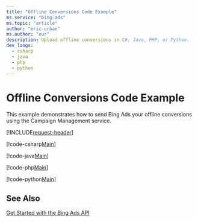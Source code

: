```yaml
---
title: "Offline Conversions Code Example"
ms.service: "bing-ads"
ms.topic: "article"
author: "eric-urban"
ms.author: "eur"
description: Upload offline conversions in C#, Java, PHP, or Python.
dev_langs:
  - csharp
  - java
  - php
  - python
---
```

# Offline Conversions Code Example
This example demonstrates how to send Bing Ads your offline conversions using the Campaign Management service.

[!INCLUDE[request-header](./includes/code-tips.md)]

[!code-csharp[Main](../../../BingAds-dotNet-SDK/examples/BingAdsExamples/BingAdsExamplesLibrary/v13/OfflineConversions.cs)]

[!code-java[Main](../../../BingAds-Java-SDK/examples/BingAdsDesktopApp/src/main/java/com/microsoft/bingads/examples/v13/OfflineConversions.java)]

[!code-php[Main](../../../BingAds-PHP-SDK/samples/V13/OfflineConversions.php)]

[!code-python[Main](../../../BingAds-Python-SDK/examples/v13/offline_conversions.py)]

## See Also
[Get Started with the Bing Ads API](get-started.md)  
